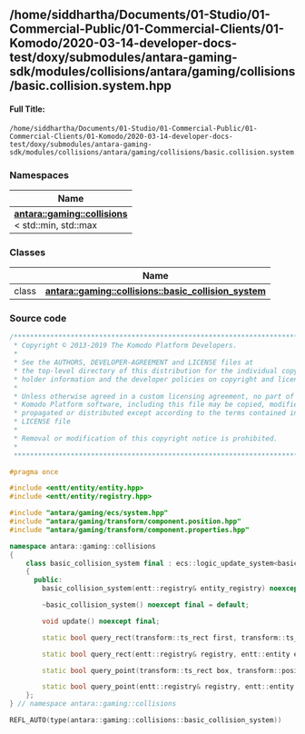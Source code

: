 

## /home/siddhartha/Documents/01-Studio/01-Commercial-Public/01-Commercial-Clients/01-Komodo/2020-03-14-developer-docs-test/doxy/submodules/antara-gaming-sdk/modules/collisions/antara/gaming/collisions/basic.collision.system.hpp

#### Full Title:
```
/home/siddhartha/Documents/01-Studio/01-Commercial-Public/01-Commercial-Clients/01-Komodo/2020-03-14-developer-docs-test/doxy/submodules/antara-gaming-sdk/modules/collisions/antara/gaming/collisions/basic.collision.system.hpp
```







### Namespaces

| Name           |
| -------------- |
| **[antara::gaming::collisions](Namespaces/namespaceantara_1_1gaming_1_1collisions.md)** <br>< std::min, std::max  |

### Classes

|                | Name           |
| -------------- | -------------- |
| class | **[antara::gaming::collisions::basic_collision_system](Classes/classantara_1_1gaming_1_1collisions_1_1basic__collision__system.md)**  |















### Source code

```cpp
/******************************************************************************
 * Copyright © 2013-2019 The Komodo Platform Developers.                      *
 *                                                                            *
 * See the AUTHORS, DEVELOPER-AGREEMENT and LICENSE files at                  *
 * the top-level directory of this distribution for the individual copyright  *
 * holder information and the developer policies on copyright and licensing.  *
 *                                                                            *
 * Unless otherwise agreed in a custom licensing agreement, no part of the    *
 * Komodo Platform software, including this file may be copied, modified,     *
 * propagated or distributed except according to the terms contained in the   *
 * LICENSE file                                                               *
 *                                                                            *
 * Removal or modification of this copyright notice is prohibited.            *
 *                                                                            *
 ******************************************************************************/

#pragma once

#include <entt/entity/entity.hpp>   
#include <entt/entity/registry.hpp> 

#include "antara/gaming/ecs/system.hpp"                     
#include "antara/gaming/transform/component.position.hpp"   
#include "antara/gaming/transform/component.properties.hpp" 

namespace antara::gaming::collisions
{
    class basic_collision_system final : ecs::logic_update_system<basic_collision_system>
    {
      public:
        basic_collision_system(entt::registry& entity_registry) noexcept;

        ~basic_collision_system() noexcept final = default;

        void update() noexcept final;

        static bool query_rect(transform::ts_rect first, transform::ts_rect second) noexcept;

        static bool query_rect(entt::registry& registry, entt::entity entity, entt::entity second_entity) noexcept;

        static bool query_point(transform::ts_rect box, transform::position_2d pos) noexcept;

        static bool query_point(entt::registry& registry, entt::entity entity, transform::position_2d pos) noexcept;
    };
} // namespace antara::gaming::collisions

REFL_AUTO(type(antara::gaming::collisions::basic_collision_system))
```




